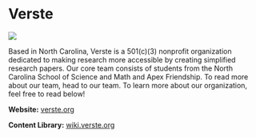 # Verste

![](https://i.imgur.com/aMeE9zt.png)

Based in North Carolina, Verste is a 501(c)(3) nonprofit organization dedicated to making research more accessible by creating simplified research papers. Our core team consists of students from the North Carolina School of Science and Math and Apex Friendship. To read more about our team, head to our team. To learn more about our organization, feel free to read below!

**Website:** [verste.org](https://verste.org/)

**Content Library:** [wiki.verste.org](https://wiki.verste.org/)
